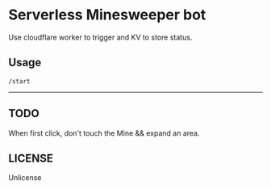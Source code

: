 # Serverless Minesweeper bot

Use cloudflare worker to trigger and KV to store status.

## Usage

`/start`

---

## TODO

When first click, don't touch the Mine && expand an area.

## LICENSE

Unlicense
